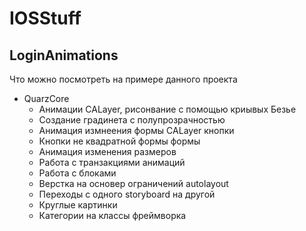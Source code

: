 # IOSStuff

## LoginAnimations
Что можно посмотреть на примере данного проекта
* QuarzCore
  * Анимации CALayer, рисонвание с помощью криывых Безье
  * Создание градинета с полупрозрачностью
  * Анимация измнеения формы CALayer кнопки
  * Кнопки не квадратной формы формы
  * Анимация изменения размеров
  * Работа с транзакциями анимаций
  * Работа с блоками
  * Верстка на основер ограничений autolayout
  * Переходы с одного storyboard на другой
  * Круглые картинки
  * Категории на классы фреймворка
